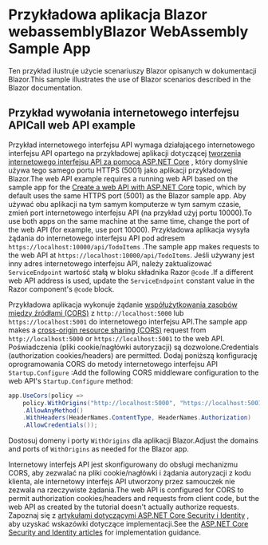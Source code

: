 # <a name="blazor-webassembly-sample-app"></a><span data-ttu-id="b1ee7-101">Przykładowa aplikacja Blazor webassembly</span><span class="sxs-lookup"><span data-stu-id="b1ee7-101">Blazor WebAssembly Sample App</span></span>

<span data-ttu-id="b1ee7-102">Ten przykład ilustruje użycie scenariuszy Blazor opisanych w dokumentacji Blazor.</span><span class="sxs-lookup"><span data-stu-id="b1ee7-102">This sample illustrates the use of Blazor scenarios described in the Blazor documentation.</span></span>

## <a name="call-web-api-example"></a><span data-ttu-id="b1ee7-103">Przykład wywołania internetowego interfejsu API</span><span class="sxs-lookup"><span data-stu-id="b1ee7-103">Call web API example</span></span>

<span data-ttu-id="b1ee7-104">Przykład internetowego interfejsu API wymaga działającego internetowego interfejsu API opartego na przykładowej aplikacji dotyczącej <a href="https://docs.microsoft.com/aspnet/core/tutorials/first-web-api">tworzenia internetowego interfejsu API za pomocą ASP.NET Core</a> , który domyślnie używa tego samego portu HTTPS (5001) jako aplikacji przykładowej Blazor.</span><span class="sxs-lookup"><span data-stu-id="b1ee7-104">The web API example requires a running web API based on the sample app for the <a href="https://docs.microsoft.com/aspnet/core/tutorials/first-web-api">Create a web API with ASP.NET Core</a> topic, which by default uses the same HTTPS port (5001) as the Blazor sample app.</span></span> <span data-ttu-id="b1ee7-105">Aby używać obu aplikacji na tym samym komputerze w tym samym czasie, zmień port internetowego interfejsu API (na przykład użyj portu 10000).</span><span class="sxs-lookup"><span data-stu-id="b1ee7-105">To use both apps on the same machine at the same time, change the port of the web API (for example, use port 10000).</span></span> <span data-ttu-id="b1ee7-106">Przykładowa aplikacja wysyła żądania do internetowego interfejsu API pod adresem `https://localhost:10000/api/TodoItems` .</span><span class="sxs-lookup"><span data-stu-id="b1ee7-106">The sample app makes requests to the web API at `https://localhost:10000/api/TodoItems`.</span></span> <span data-ttu-id="b1ee7-107">Jeśli używany jest inny adres internetowego interfejsu API, należy zaktualizować `ServiceEndpoint` wartość stałą w bloku składnika Razor `@code` .</span><span class="sxs-lookup"><span data-stu-id="b1ee7-107">If a different web API address is used, update the `ServiceEndpoint` constant value in the Razor component's `@code` block.</span></span></p>

<span data-ttu-id="b1ee7-108">Przykładowa aplikacja wykonuje żądanie <a href="https://docs.microsoft.com/aspnet/core/security/cors">współużytkowania zasobów między źródłami (CORS)</a> z `http://localhost:5000` lub `https://localhost:5001` do internetowego interfejsu API.</span><span class="sxs-lookup"><span data-stu-id="b1ee7-108">The sample app makes a <a href="https://docs.microsoft.com/aspnet/core/security/cors">cross-origin resource sharing (CORS)</a> request from `http://localhost:5000` or `https://localhost:5001` to the web API.</span></span> <span data-ttu-id="b1ee7-109">Poświadczenia (pliki cookie/nagłówki autoryzacji) są dozwolone.</span><span class="sxs-lookup"><span data-stu-id="b1ee7-109">Credentials (authorization cookies/headers) are permitted.</span></span> <span data-ttu-id="b1ee7-110">Dodaj poniższą konfigurację oprogramowania CORS do metody internetowego interfejsu API `Startup.Configure` :</span><span class="sxs-lookup"><span data-stu-id="b1ee7-110">Add the following CORS middleware configuration to the web API's `Startup.Configure` method:</span></span></p>

```csharp
app.UseCors(policy => 
    policy.WithOrigins("http://localhost:5000", "https://localhost:5001")
    .AllowAnyMethod()
    .WithHeaders(HeaderNames.ContentType, HeaderNames.Authorization)
    .AllowCredentials());
```

<span data-ttu-id="b1ee7-111">Dostosuj domeny i porty `WithOrigins` dla aplikacji Blazor.</span><span class="sxs-lookup"><span data-stu-id="b1ee7-111">Adjust the domains and ports of `WithOrigins` as needed for the Blazor app.</span></span>

<span data-ttu-id="b1ee7-112">Internetowy interfejs API jest skonfigurowany do obsługi mechanizmu CORS, aby zezwalać na pliki cookie/nagłówki i żądania autoryzacji z kodu klienta, ale internetowy interfejs API utworzony przez samouczek nie zezwala na rzeczywiste żądania.</span><span class="sxs-lookup"><span data-stu-id="b1ee7-112">The web API is configured for CORS to permit authorization cookies/headers and requests from client code, but the web API as created by the tutorial doesn't actually authorize requests.</span></span> <span data-ttu-id="b1ee7-113">Zapoznaj się z <a href="https://docs.microsoft.com/aspnet/core/security/">artykułami dotyczącymi ASP.NET Core Security i Identity</a> , aby uzyskać wskazówki dotyczące implementacji.</span><span class="sxs-lookup"><span data-stu-id="b1ee7-113">See the <a href="https://docs.microsoft.com/aspnet/core/security/">ASP.NET Core Security and Identity articles</a> for implementation guidance.</span></span>

